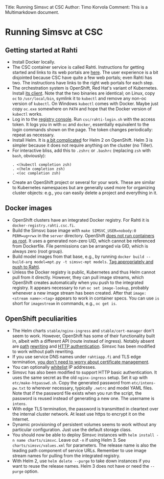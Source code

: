 Title: Running Simsvc at CSC
Author: Timo Korvola
Comment: This is a Multimarkdown document.

# Running Simsvc at CSC

## Getting started at Rahti

- Install Docker locally.
- The CSC container service is called Rahti.  Instructions for getting
  started and links to its web portals are
  [here](https://rahti.csc.fi).  The user experience is a bit
  disjointed because CSC have quite a few web portals; even Rahti has
  two.  The instructions have links to the right web portals for each step.
- The orchestration system is OpenShift, Red Hat's variant of
  Kubernetes.  Install [its
  client](https://github.com/openshift/origin/releases).  Note that
  the two binaries are identical; on Linux, copy `oc` to
  `/usr/local/bin`, symlink it to `kubectl` and remove any non-oc
  version of `kubectl`.  On Windows `kubectl` comes with Docker.
  Maybe just copy `oc.exe` somewhere on `PATH` and hope that the Docker
  version of `kubectl` works.
- Log in to the [registry console][].  Run `csc/rahti-login.sh`
  with the access token.  It logs you in with `oc` and `docker`,
  essentially equivalent to the login commands shown on the page.
  The token changes periodically: repeat as necessary.
- Install Helm.  It is [a bit
  complicated](https://blog.openshift.com/getting-started-helm-openshift/)
  for Helm 2 on OpenShift.  Helm 3 is simpler because it does not
  require anything on the cluster (no Tiller).
- For interactive bliss, add this to `.zshrc` or `.bashrc` (replacing
  `zsh` with `bash`, obviously):
    ```
    . <(kubectl completion zsh)
    . <(helm completion zsh)
    . <(oc completion zsh)
    ```
- Create an OpenShift project or several for your work.  These are
  similar to Kubernetes namespaces but are generally used more for
  organizing cluster objects: e.g., you can easily delete a project
  and everything in it.

## Docker images

- OpenShift clusters have an integrated Docker registry.  For Rahti
  it is `docker-registry.rahti.csc.fi`.
- Build the Simsvc base image with `make SIMSVC_USER=nobody:0
  PERM=ug+rwx` in the `server` directory.  OpenShift [does not run
  containers as root][img-guide].  It uses a generated non-zero UID,
  which cannot be referenced from Dockerfile.  File permissions can be
  arranged via GID, which is always zero (root group).
- Build model images from that base, e.g., by running `docker build
  --build-arg model=mpt.py -t simsvc-mpt models`.  [Tag appropriately
  and push to Rahti][registry console].
- Unless the Docker registry is public, Kubernetes and thus Helm
  cannot pull from it directly.  However, they can pull image
  streams, which OpenShift creates automatically when you push to the
  integrated registry.  It appears necessary to run `oc set
  image-lookup`, probably whenever a new image stream has been
  created.  After that `image: <stream name>:<tag>` appears to
  work in container specs.  You can use `is` short for `imagestream`
  in commands, e.g., `oc get is`.
  
## OpenShift peculiarities

- The Helm charts `stable/nginx-ingress` and `stable/cert-manager`
  don't seem to work.  However, OpenShift has some of their
  functionality built in, albeit with a different API (route instead
  of ingress).  Notably absent are [path][rewrite1]
  [rewriting][rewrite2] and [HTTP authentication][auth].  Simsvc
  has been modified to work without path rewriting.
- If you use service DNS names under `rahtiapp.fi` and TLS edge
  termination, [you don't need to worry about certificate
  management][sec-routes].
- You can optionally [whitelist][] IP addresses.
- Simsvc has also been modified to support HTTP basic authentication.
  It uses the same secret as the old `nginx-ingress` setup.  Set it up
  with `etc/make-htpasswd.sh`.  Copy the generated password from
  `etc/intens-pw.txt` to wherever necessary, typically `.netrc` and
  model YAML files.  Note that if the password file exists when you
  run the script, the password is reused instead of generating a new one.
  The username is `intens`.
- With edge TLS termination, the password is transmitted in cleartext
  over the internal cluster network.  At least use https to encrypt it
  on the Internet.
- Dynamic provisioning of persistent volumes seems to work without any
  particular configuration.  Just use the default storage class. 
- You should now be able to deploy Simsvc instances with `helm install
  -n name charts/simsvc`.  Leave out `-n` if using Helm 3.  See
  `charts/simsvc/values.xml` for parameters.  The release name is also
  the leading path component of service URLs.  Remember to use image
  stream names for pulling from the integrated registry.
- With Helm 2, use `helm delete --purge` to take down instances if you
  want to reuse the release names.  Helm 3 does not have or need the
  `--purge` option.

[registry console]: https://registry-console.rahti.csc.fi/registry
[img-guide]: https://docs.openshift.com/container-platform/3.11/creating_images/guidelines.html
[rewrite1]: https://github.com/openshift/origin/issues/19501
[rewrite2]: https://github.com/openshift/origin/issues/20474
[auth]: https://github.com/openshift/origin/issues/20324
[sec-routes]: https://docs.csc.fi/cloud/rahti/usage/security-guide/#securing-routes
[whitelist]: https://docs.csc.fi/cloud/rahti/tutorials/elemental_tutorial/#route
